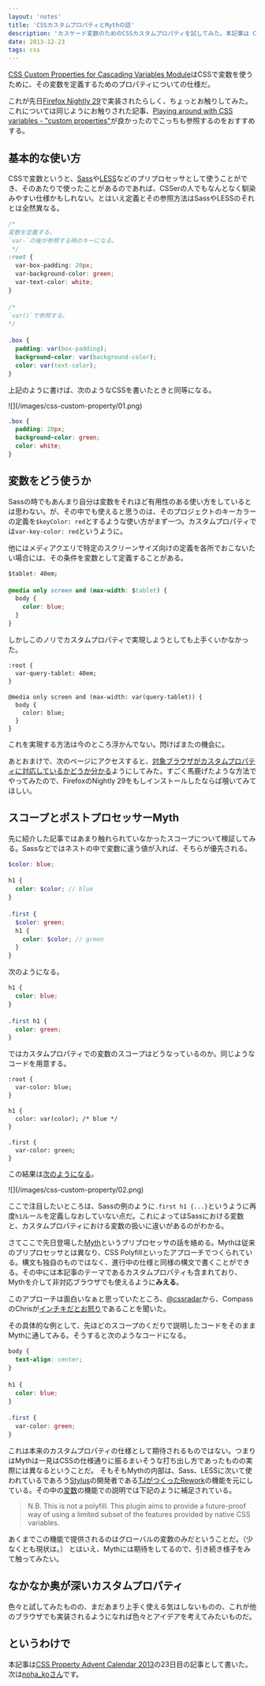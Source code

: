 ```yaml
---
layout: 'notes'
title: 'CSSカスタムプロパティとMythの話'
description: 'カスケード変数のためのCSSカスタムプロパティを試してみた。本記事は CSS Property Advent Calendar 2013 の記事。'
date: 2013-12-23
tags: css
---
```


[CSS Custom Properties for Cascading Variables Module](http://dev.w3.org/csswg/css-variables/)はCSSで変数を使うために、その変数を定義するためのプロパティについての仕様だ。

これが先日[Firefox Nightly 29](http://nightly.mozilla.org/)で実装されたらしく、ちょっとお触りしてみた。これについては同じようにお触りされた記事、[Playing around with CSS variables - "custom properties"](http://thatemil.com/blog/2013/12/15/playing-around-with-css-variables-custom-properties/)が良かったのでこっちも参照するのをおすすめする。

## 基本的な使い方

CSSで変数というと、[Sass](http://sass-lang.com/)や[LESS](http://lesscss.org/)などのプリプロセッサとして使うことができ、そのあたりで使ったことがあるのであれば、CSSerの人でもなんとなく馴染みやすい仕様かもしれない。とはいえ定義とその参照方法はSassやLESSのそれとは全然異なる。

```css
/*
変数を定義する。
`var-`の後が参照する時のキーになる。
 */
:root {
  var-box-padding: 20px;
  var-background-color: green;
  var-text-color: white;
}

/*
`var()`で参照する。
*/

.box {
  padding: var(box-padding);
  background-color: var(background-color);
  color: var(text-color);
}
```

上記のように書けば、次のようなCSSを書いたときと同等になる。

<div class="entry__media">
![](/images/css-custom-property/01.png)
</div>

```css
.box {
  padding: 20px;
  background-color: green;
  color: white;
}
```

## 変数をどう使うか

Sassの時でもあんまり自分は変数をそれほど有用性のある使い方をしているとは思わない。が、その中でも使えると思うのは、そのプロジェクトのキーカラーの定義を`$keyColor: red`とするような使い方がまず一つ。カスタムプロパティでは`var-key-color: red`というように。

他にはメディアクエリで特定のスクリーンサイズ向けの定義を各所でおこないたい場合には、その条件を変数として定義することがある。

```css
$tablet: 40em;

@media only screen and (max-width: $tablet) {
  body {
    color: blue;
  }
}
```

しかしこのノリでカスタムプロパティで実現しようとしても上手くいかなかった。

```
:root {
  var-query-tablet: 40em;
}

@media only screen and (max-width: var(query-tablet)) {
  body {
    color: blue;
  }
}
```

これを実現する方法は今のところ浮かんでない。閃けばまたの機会に。

あとおまけで、次のページにアクセスすると、[対象ブラウザがカスタムプロパティに対応しているかどうか分かる](http://cdpn.io/Dfbng)ようにしてみた。すごく馬鹿げたような方法でやってみたので、FirefoxのNightly 29をもしインストールしたならば覗いてみてほしい。

## スコープとポストプロセッサーMyth

先に紹介した記事ではあまり触れられていなかったスコープについて検証してみる。Sassなどではネストの中で変数に違う値が入れば、そちらが優先される。

```scss
$color: blue;

h1 {
  color: $color; // blue
}

.first {
  $color: green;
  h1 {
    color: $color; // green
  }
}
```

次のようになる。

```css
h1 {
  color: blue;
}

.first h1 {
  color: green;
}
```

ではカスタムプロパティでの変数のスコープはどうなっているのか。同じようなコードを用意する。

```
:root {
  var-color: blue;
}

h1 {
  color: var(color); /* blue */
}

.first {
  var-color: green;
}
```

この結果は[次のようになる](http://codepen.io/hiloki/pen/JgvIr)。

<div class="entry__media">
![](/images/css-custom-property/02.png)
</div>

ここで注目したいところは、Sassの例のように`.first h1 {...}`というように再度`h1`ルールを定義しなおしていない点だ。これによってはSassにおける変数と、カスタムプロパティにおける変数の扱いに違いがあるのがわかる。

さてここで先日登場した[Myth](http://www.myth.io/)というプリプロセッサの話を絡める。Mythは従来のプリプロセッサとは異なり、CSS Polyfillといったアプローチでつくられている。構文も独自のものではなく、進行中の仕様と同様の構文で書くことができる。その中には本記事のテーマであるカスタムプロパティも含まれており、Mythを介して非対応ブラウザでも使えるように**みえる**。

このアプローチは面白いなぁと思っていたところ、[@cssradar](https://twitter.com/cssradar)から、CompassのChrisが[インチキだとお怒り](https://gist.github.com/chriseppstein/8016527)であることを聞いた。

その具体的な例として、先ほどのスコープのくだりで説明したコードをそのままMythに通してみる。そうすると次のようなコードになる。

```css
body {
  text-align: center;
}

h1 {
  color: blue;
}

.first {
  var-color: green;
}
```

これは本来のカスタムプロパティの仕様として期待されるものではない。つまりはMythは一見はCSSの仕様通りに振るまいそうな打ち出し方であったものの実際には異なるということだ。
そもそもMythの内部は、Sass、LESSに次いて使われているであろう[Stylus](http://learnboost.github.io/stylus/)の開発者である[TJがつくったRework](http://tjholowaychuk.com/post/44267035203/modular-css-preprocessing-with-rework)の機能を元にしている。その中の[変数](https://github.com/visionmedia/rework-vars)の機能での説明では下記のように補足されている。

> N.B. This is not a polyfill. This plugin aims to provide a future-proof way of using a limited subset of the features provided by native CSS variables.

あくまでこの機能で提供されるのはグローバルの変数のみだということだ。（少なくとも現状は。）
とはいえ、Mythには期待をしてるので、引き続き様子をみて触ってみたい。

## なかなか奥が深いカスタムプロパティ

色々と試してみたものの、まだあまり上手く使える気はしないものの、これが他のブラウザでも実装されるようになれば色々とアイデアを考えてみたいものだ。

## というわけで

本記事は[CSS Property Advent Calendar 2013](http://www.adventar.org/calendars/57)の23日目の記事として書いた。  
次は[noha_koさん](http://www.adventar.org/users/2499)です。


